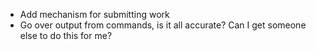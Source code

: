 - Add mechanism for submitting work
- Go over output from commands, is it all accurate? Can I get someone else to do this for me? 

